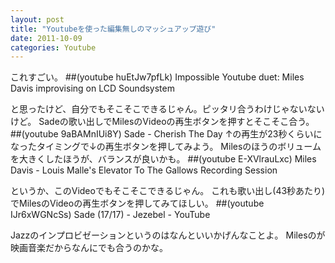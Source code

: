 ```yaml
---
layout: post
title: "Youtubeを使った編集無しのマッシュアップ遊び"
date: 2011-10-09
categories: Youtube
---
```

これすごい。
 ##(youtube huEtJw7pfLk)  Impossible Youtube duet: Miles Davis improvising on LCD Soundsystem

と思ったけど、自分でもそこそこできるじゃん。ピッタリ合うわけじゃないないけど。
Sadeの歌い出しでMilesのVideoの再生ボタンを押すとそこそこ合う。
 ##(youtube 9aBAMnIUi8Y)  Sade - Cherish The Day
↑の再生が23秒くらいになったタイミングで↓の再生ボタンを押してみよう。
Milesのほうのボリュームを大きくしたほうが、バランスが良いかも。
 ##(youtube E-XVlrauLxc)  Miles Davis - Louis Malle's Elevator To The Gallows Recording Session

というか、このVideoでもそこそこできるじゃん。
これも歌い出し(43秒あたり)でMilesのVideoの再生ボタンを押してみてほしい。
 ##(youtube IJr6xWGNcSs)  Sade (17/17) - Jezebel       - YouTube

Jazzのインプロビゼーションというのはなんといいかげんなことよ。
Milesのが映画音楽だからなんにでも合うのかな。
